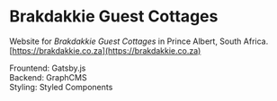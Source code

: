 # Brakdakkie Guest Cottages

Website for _Brakdakkie Guest Cottages_ in Prince Albert, South Africa.
[https://brakdakkie.co.za](https://brakdakkie.co.za)

Frountend: Gatsby.js  
Backend: GraphCMS  
Styling: Styled Components
